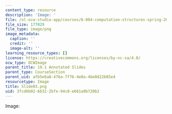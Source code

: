 ```yaml
---
content_type: resource
description: 'Image: '
file: /ol-ocw-studio-app/courses/6-004-computation-structures-spring-2017/3fcd6b0266322bfe94c8e661a0b720b2_Slide03.png
file_size: 177029
file_type: image/png
image_metadata:
  caption: ''
  credit: ''
  image-alt: ''
learning_resource_types: []
license: https://creativecommons.org/licenses/by-nc-sa/4.0/
ocw_type: OCWImage
parent_title: 19.1 Annotated Slides
parent_type: CourseSection
parent_uid: afb5e6a8-476a-7f76-4e0a-4be0d22685e4
resourcetype: Image
title: Slide03.png
uid: 3fcd6b02-6632-2bfe-94c8-e661a0b720b2
---
```

Image: 